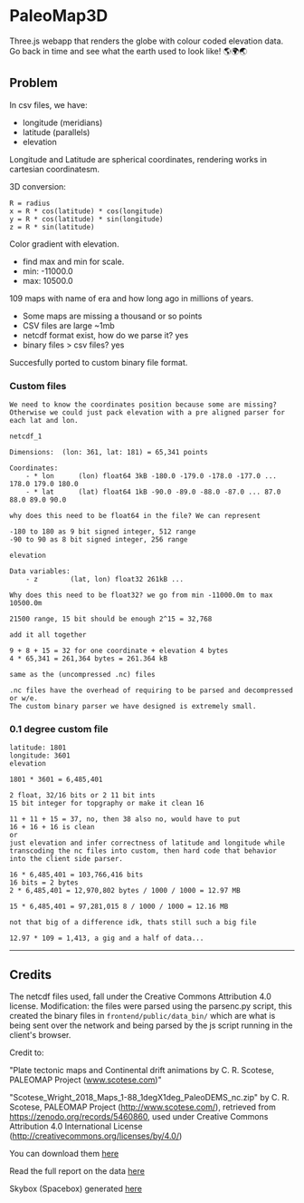 # PaleoMap3D
Three.js webapp that renders the globe with colour coded elevation data. Go back in time and see what the earth used to look like! 🌎🌍🌏

## Problem
In csv files, we have:
- longitude (meridians)
- latitude (parallels)
- elevation

Longitude and Latitude are spherical coordinates, rendering works in cartesian coordinatesm.

3D conversion:
```
R = radius
x = R * cos(latitude) * cos(longitude)
y = R * cos(latitude) * sin(longitude)
z = R * sin(latitude)
```

Color gradient with elevation.
- find max and min for scale.
- min: -11000.0
- max: 10500.0

109 maps with name of era and how long ago in millions of years.

- Some maps are missing a thousand or so points
- CSV files are large ~1mb
- netcdf format exist, how do we parse it? yes
- binary files > csv files? yes

Succesfully ported to custom binary file format.

### Custom files
```
We need to know the coordinates position because some are missing? 
Otherwise we could just pack elevation with a pre aligned parser for each lat and lon.

netcdf_1

Dimensions:  (lon: 361, lat: 181) = 65,341 points

Coordinates:
    - * lon      (lon) float64 3kB -180.0 -179.0 -178.0 -177.0 ... 178.0 179.0 180.0
    - * lat      (lat) float64 1kB -90.0 -89.0 -88.0 -87.0 ... 87.0 88.0 89.0 90.0

why does this need to be float64 in the file? We can represent

-180 to 180 as 9 bit signed integer, 512 range
-90 to 90 as 8 bit signed integer, 256 range

elevation

Data variables:
    - z        (lat, lon) float32 261kB ...

Why does this need to be float32? we go from min -11000.0m to max 10500.0m

21500 range, 15 bit should be enough 2^15 = 32,768

add it all together

9 + 8 + 15 = 32 for one coordinate + elevation 4 bytes
4 * 65,341 = 261,364 bytes = 261.364 kB

same as the (uncompressed .nc) files

.nc files have the overhead of requiring to be parsed and decompressed or w/e. 
The custom binary parser we have designed is extremely small.
```

### 0.1 degree custom file
```
latitude: 1801
longitude: 3601
elevation

1801 * 3601 = 6,485,401

2 float, 32/16 bits or 2 11 bit ints
15 bit integer for topgraphy or make it clean 16

11 + 11 + 15 = 37, no, then 38 also no, would have to put
16 + 16 + 16 is clean
or 
just elevation and infer correctness of latitude and longitude while transcoding the nc files into custom, then hard code that behavior into the client side parser.

16 * 6,485,401 = 103,766,416 bits
16 bits = 2 bytes
2 * 6,485,401 = 12,970,802 bytes / 1000 / 1000 = 12.97 MB

15 * 6,485,401 = 97,281,015 8 / 1000 / 1000 = 12.16 MB

not that big of a difference idk, thats still such a big file

12.97 * 109 = 1,413, a gig and a half of data...
```


----

## Credits
The netcdf files used, fall under the Creative Commons Attribution 4.0 license. Modification: the files were parsed using the parsenc.py script, this created the binary files in `frontend/public/data_bin/` which are what is being sent over the network and being parsed by the js script running in the client's browser.

Credit to:

"Plate tectonic maps and Continental drift animations by C. R. Scotese,
PALEOMAP Project (www.scotese.com)"

"Scotese_Wright_2018_Maps_1-88_1degX1deg_PaleoDEMS_nc.zip" by C. R. Scotese, PALEOMAP Project (http://www.scotese.com/), retrieved from https://zenodo.org/records/5460860, used under Creative Commons Attribution 4.0 International License (http://creativecommons.org/licenses/by/4.0/)

You can download them [here](https://zenodo.org/records/5460860)

Read the full report on the data [here](https://www.earthbyte.org/webdav/ftp/Data_Collections/Scotese_Wright_2018_PaleoDEM/Scotese_Wright2018_PALEOMAP_PaleoDEMs.pdf)

Skybox (Spacebox) generated [here](https://tools.wwwtyro.net/space-3d/index.html#animationSpeed=0.40999401408739444&fov=75.43504464834814&nebulae=false&pointStars=true&resolution=1024&seed=aqywua8jycc&stars=true&sun=true)
